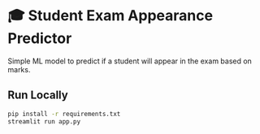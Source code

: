 # 🎓 Student Exam Appearance Predictor

Simple ML model to predict if a student will appear in the exam based on marks.

## Run Locally

```bash
pip install -r requirements.txt
streamlit run app.py

